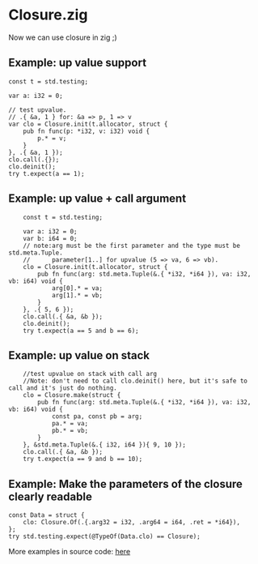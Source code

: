 # Closure.zig
Now we can use closure in zig ;)
## Example: up value support
```zig
const t = std.testing;

var a: i32 = 0;

// test upvalue.
// .{ &a, 1 } for: &a => p, 1 => v
var clo = Closure.init(t.allocator, struct {
    pub fn func(p: *i32, v: i32) void {
        p.* = v;
    }
}, .{ &a, 1 });
clo.call(.{});
clo.deinit();
try t.expect(a == 1);
```
## Example: up value + call argument
```zig
    const t = std.testing;

    var a: i32 = 0;
    var b: i64 = 0;
    // note:arg must be the first parameter and the type must be std.meta.Tuple.
    //      parameter[1..] for upvalue (5 => va, 6 => vb).
    clo = Closure.init(t.allocator, struct {
        pub fn func(arg: std.meta.Tuple(&.{ *i32, *i64 }), va: i32, vb: i64) void {
            arg[0].* = va;
            arg[1].* = vb;
        }
    }, .{ 5, 6 });
    clo.call(.{ &a, &b });
    clo.deinit();
    try t.expect(a == 5 and b == 6);
```
## Example: up value on stack
```zig
    //test upvalue on stack with call arg
    //Note: don't need to call clo.deinit() here, but it's safe to call and it's just do nothing.
    clo = Closure.make(struct {
        pub fn func(arg: std.meta.Tuple(&.{ *i32, *i64 }), va: i32, vb: i64) void {
            const pa, const pb = arg;
            pa.* = va;
            pb.* = vb;
        }
    }, &std.meta.Tuple(&.{ i32, i64 }){ 9, 10 });
    clo.call(.{ &a, &b });
    try t.expect(a == 9 and b == 10);
```
## Example: Make the parameters of the closure clearly readable
```zig
const Data = struct {
    clo: Closure.Of(.{.arg32 = i32, .arg64 = i64, .ret = *i64}),
};
try std.testing.expect(@TypeOf(Data.clo) == Closure);
```
More examples in source code: [here](src/root.zig) 